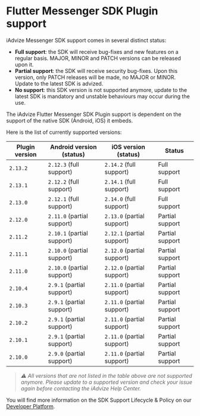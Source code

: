 # Flutter Messenger SDK Plugin support

iAdvize Messenger SDK support comes in several distinct status:

- **Full support**: the SDK will receive bug-fixes and new features on a regular basis. MAJOR, MINOR and PATCH versions can be released upon it.
- **Partial support**: the SDK will receive security bug-fixes. Upon this version, only PATCH releases will be made, no MAJOR or MINOR. Update to the latest SDK is advized.
- **No support**: this SDK version is not supported anymore, update to the latest SDK is mandatory and unstable behaviours may occur during the use.

The iAdvize Flutter Messenger SDK Plugin support is dependent on the support of the native SDK (Android, iOS) it embeds.

Here is the list of currently supported versions:

| Plugin version | Android version (status)   | iOS version (status)       | Status          |
| -------------- | -------------------------- | -------------------------- | --------------- |
| `2.13.2`       | `2.12.3` (full support)    | `2.14.2` (full support)    | Full support    |
| `2.13.1`       | `2.12.2` (full support)    | `2.14.1` (full support)    | Full support    |
| `2.13.0`       | `2.12.1` (full support)    | `2.14.0` (full support)    | Full support    |
| `2.12.0`       | `2.11.0` (partial support) | `2.13.0` (partial support) | Partial support |
| `2.11.2`       | `2.10.1` (partial support) | `2.12.1` (partial support) | Partial support |
| `2.11.1`       | `2.10.0` (partial support) | `2.12.0` (partial support) | Partial support |
| `2.11.0`       | `2.10.0` (partial support) | `2.12.0` (partial support) | Partial support |
| `2.10.4`       | `2.9.1` (partial support)  | `2.11.0` (partial support) | Partial support |
| `2.10.3`       | `2.9.1` (partial support)  | `2.11.0` (partial support) | Partial support |
| `2.10.2`       | `2.9.1` (partial support)  | `2.11.0` (partial support) | Partial support |
| `2.10.1`       | `2.9.1` (partial support)  | `2.11.0` (partial support) | Partial support |
| `2.10.0`       | `2.9.0` (partial support)  | `2.11.0` (partial support) | Partial support |

> *⚠️ All versions that are not listed in the table above are not supported anymore. Please update to a supported version and check your issue again before contacting the iAdvize Help Center.*

You will find more information on the SDK Support Lifecycle & Policy on our [Developer Platform](https://developers.iadvize.com/documentation/mobile-sdk#%F0%9F%A4%9D-support-policy).
